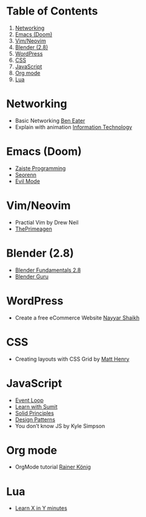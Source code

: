 
# Table of Contents

1.  [Networking](#org28bb96d)
2.  [Emacs (Doom)](#org752f3cc)
3.  [Vim/Neovim](#org0eb99f5)
4.  [Blender (2.8)](#orgfe828f2)
5.  [WordPress](#orgee8ff14)
6.  [CSS](#orge4eed31)
7.  [JavaScript](#org3af8866)
8.  [Org mode](#org387bb39)
9.  [Lua](#orgb7b9058)



<a id="org28bb96d"></a>

# Networking

-   Basic Networking [Ben Eater](https://www.youtube.com/playlist?list=PLowKtXNTBypH19whXTVoG3oKSuOcw_XeW)
-   Explain with animation [Information Technology](https://www.youtube.com/playlist?list=PL7zRJGi6nMRzHkyXpGZJg3KfRSCrF15Jg)


<a id="org752f3cc"></a>

# Emacs (Doom)

-   [Zaiste Programming](https://www.youtube.com/playlist?list=PLhXZp00uXBk4np17N39WvB80zgxlZfVwj)
-   [Seorenn](https://www.youtube.com/playlist?list=PLPNohcoOBa5FT65hMZL6SkFmbyqFaLe3b)
-   [Evil Mode](https://www.youtube.com/watch?v=JWD1Fpdd4Pc)


<a id="org0eb99f5"></a>

# Vim/Neovim

-   Practial Vim by Drew Neil
-   [ThePrimeagen](https://www.youtube.com/playlist?list=PLm323Lc7iSW_wuxqmKx_xxNtJC_hJbQ7R)


<a id="orgfe828f2"></a>

# Blender (2.8)

-   [Blender Fundamentals 2.8](https://www.youtube.com/playlist?list=PLa1F2ddGya_-UvuAqHAksYnB0qL9yWDO6)
-   [Blender Guru](https://www.youtube.com/playlist?list=PLjEaoINr3zgEq0u2MzVgAaHEBt--xLB6U)


<a id="orgee8ff14"></a>

# WordPress

-   Create a free eCommerce Website  [Nayyar Shaikh](https://www.youtube.com/watch?v=1EYVO6NskAc&t=4903s)


<a id="orge4eed31"></a>

# CSS

-   Creating layouts with CSS Grid by [ Matt Henry](https://www.pluralsight.com/courses/css-grid-creating-layouts)


<a id="org3af8866"></a>

# JavaScript

-   [Event Loop](https://www.youtube.com/watch?v=8aGhZQkoFbQ)
-   [Learn with Sumit](https://www.youtube.com/channel/UCFM3gG5IHfogarxlKcIHCAg)
-   [Solid Principles](https://www.youtube.com/playlist?list=PLZlA0Gpn_vH9kocFX7R7BAe_CvvOCO_p9)
-   [Design Patterns](https://www.youtube.com/playlist?list=PLZlA0Gpn_vH_CthENcPCM0Dww6a5XYC7f)
-   You don&rsquo;t know JS by Kyle Simpson


<a id="org387bb39"></a>

# Org mode

-   OrgMode tutorial [Rainer König](https://www.youtube.com/playlist?list=PLVtKhBrRV_ZkPnBtt_TD1Cs9PJlU0IIdE)


<a id="orgb7b9058"></a>

# Lua

-   [Learn X in Y minutes](https://learnxinyminutes.com/docs/lua/)

